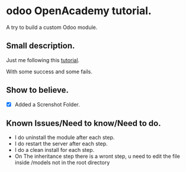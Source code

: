 # odoo OpenAcademy tutorial.
A try to build a custom Odoo module.
## Small description.
Just me following this [tutorial](https://www.odoo.com/documentation/14.0/howtos/backend.html).

With some success and some fails.
## Show to believe.
- [x] Added a Screnshot Folder.

## Known Issues/Need to know/Need to do.
* I do uninstall the module after each step.
* I do restart the server after each step.
* I do a clean install for each step. 
* On The inheritance step there is a wront step, u need to edit the file inside /models not in the root directory
